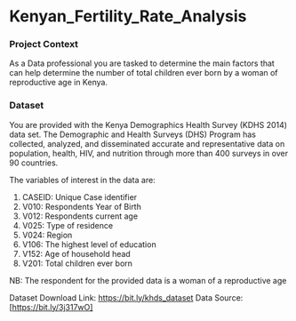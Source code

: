 # Kenyan_Fertility_Rate_Analysis

### Project Context
As a Data professional you are tasked to determine the main factors that can help determine the number of total children ever born by a woman of reproductive age in Kenya.


### Dataset
You are provided with the Kenya Demographics Health Survey (KDHS 2014) data set.
The Demographic and Health Surveys (DHS) Program has collected, analyzed, and disseminated accurate and representative data on population, health, HIV, and nutrition through more than 400 surveys in over 90 countries.

The variables of interest in the data are:
1. CASEID: Unique Case identifier
2. V010: Respondents Year of Birth
3. V012: Respondents current age
4. V025: Type of residence
5. V024: Region
6. V106: The highest level of education
7. V152: Age of household head
8. V201: Total children ever born

NB: The respondent for the provided data is a woman of a reproductive age

Dataset Download Link: https://bit.ly/khds_dataset
Data Source: [https://bit.ly/3j317wO]

